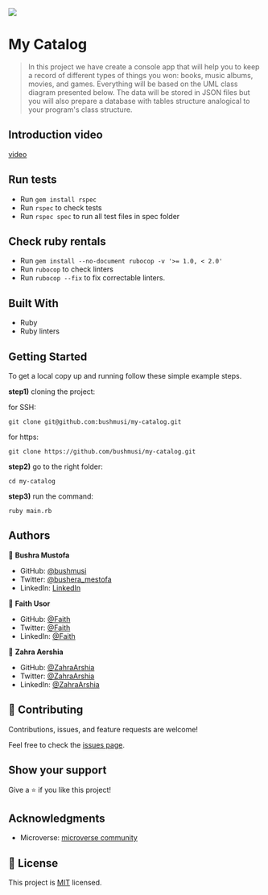 ![](https://img.shields.io/badge/Microverse-blueviolet)

#  My Catalog

> In this project we have create a console app that will help you to keep a record of different types of things you won: books, music albums, movies, and games. Everything will be based on the UML class diagram presented below. The data will be stored in JSON files but you will also prepare a database with tables structure analogical to your program's class structure.

## Introduction video
[video](https://drive.google.com/file/d/1tOGPV8G9M4bUalBL4UB2ev7CvZCePZte/view?usp=sharing)

## Run tests
  - Run `gem install rspec`
  - Run `rspec` to check tests
  - Run `rspec spec` to run all test files in spec folder

## Check ruby rentals
 - Run `gem install --no-document rubocop -v '>= 1.0, < 2.0'`
 - Run `rubocop` to check linters
 - Run `rubocop --fix` to fix correctable linters.

## Built With

- Ruby
- Ruby linters

## Getting Started
To get a local copy up and running follow these simple example steps.

**step1)** cloning the project:

for SSH:

`git clone git@github.com:bushmusi/my-catalog.git`

for https:

`git clone https://github.com/bushmusi/my-catalog.git`

**step2)** go to the right folder:

`cd my-catalog`

**step3)** run the command:

`ruby main.rb`


## Authors

👤 **Bushra Mustofa**

- GitHub: [@bushmusi](https://github.com/bushmusi)
- Twitter: [@bushera_mestofa](https://twitter.com/bushera_mestofa)
- LinkedIn: [LinkedIn](https://www.linkedin.com/in/bushra-mustofa)

👤 **Faith Usor**

- GitHub: [@Faith](https://github.com/usorfaitheloho)
- Twitter: [@Faith](https://twitter.com/Faither)
- LinkedIn: [@Faith](https://www.linkedin.com/in/faither/)

👤 **Zahra Aershia**

- GitHub: [@ZahraArshia](https://github.com/ZahraArshia)
- Twitter: [@ZahraArshia](https://twitter.com/ZahraArshia)
- LinkedIn: [@ZahraArshia](https://www.linkedin.com/in/ZahraArshia/)

## 🤝 Contributing

Contributions, issues, and feature requests are welcome!

Feel free to check the [issues page](https://github.com/bushmusi/my-catalogue/issues).

## Show your support

Give a ⭐️ if you like this project!

## Acknowledgments

- Microverse: [microverse community](https://github.com/microverseinc)

## 📝 License

This project is [MIT](./MIT.md) licensed.
